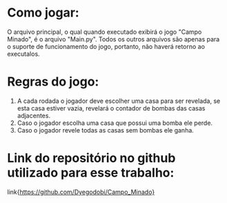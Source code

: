 # Como jogar:

O arquivo principal, o qual quando executado exibirá o jogo "Campo Minado", é o arquivo "Main.py". 
Todos os outros arquivos são apenas para o suporte de funcionamento do jogo, portanto, não haverá retorno ao executalos.  

# Regras do jogo:
 1. A cada rodada o jogador deve escolher uma casa para ser revelada, se esta casa estiver vazia, revelará o
 contador de bombas das casas adjacentes.
 2. Caso o jogador escolha uma casa que possui uma bomba ele perde.
 3. Caso o jogador revele todas as casas sem bombas ele ganha.

# Link do repositório no github utilizado para esse trabalho:

link{https://github.com/Dyegodobi/Campo_Minado}
